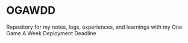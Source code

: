 # OGAWDD
Repository for my notes, logs, experiences, and learnings with my One Game A Week Deployment Deadline
